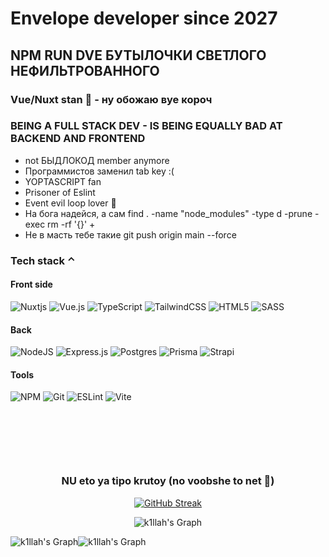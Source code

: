 # Envelope developer since 2027
## NPM RUN DVE БУТЫЛОЧКИ СВЕТЛОГО НЕФИЛЬТРОВАННОГО
### Vue/Nuxt stan 🥰 - ну обожаю вуе короч

### BEING A FULL STACK DEV - IS BEING EQUALLY BAD AT BACKEND AND FRONTEND
- not БЫДЛОКОД member anymore
- Программистов заменил tab key :(
- YOPTASCRIPT fan
- Prisoner of Eslint
- Event evil loop lover 🥺
- На бога надейся, а сам find . -name "node_modules" -type d -prune -exec rm -rf '{}' +
- Не в масть тебе такие git push origin main --force

<div>
 
 ### Tech stack ⌃
 
 <div>
  
  #### Front side
  
 ![Nuxtjs](https://img.shields.io/badge/Nuxt-002E3B?style=for-the-badge&logo=nuxtdotjs&logoColor=#00DC82)
 ![Vue.js](https://img.shields.io/badge/vuejs-002E3B?style=for-the-badge&logo=vuedotjs&logoColor=%234FC08D)
 ![TypeScript](https://img.shields.io/badge/typescript-002E3B.svg?style=for-the-badge&logo=typescript&logoColor=blue)
 ![TailwindCSS](https://img.shields.io/badge/tailwindcss-002E3B?style=for-the-badge&logo=tailwind-css&logoColor=blue)
 ![HTML5](https://img.shields.io/badge/html5-002E3B?style=for-the-badge&logo=html5&logoColor=orange)
 ![SASS](https://img.shields.io/badge/SASS-002E3B?style=for-the-badge&logo=SASS&logoColor=purple)

 #### Back 

 ![NodeJS](https://img.shields.io/badge/node.js-04657b?style=for-the-badge&logo=node.js&logoColor=green)
 ![Express.js](https://img.shields.io/badge/express.js-04657b?style=for-the-badge&logo=express&logoColor=%2361DAFB)
 ![Postgres](https://img.shields.io/badge/postgres-04657b?style=for-the-badge&logo=postgresql&logoColor=white)
 ![Prisma](https://img.shields.io/badge/Prisma-04657b?style=for-the-badge&logo=Prisma&logoColor=white)
 ![Strapi](https://img.shields.io/badge/strapi-04657b?style=for-the-badge&logo=strapi&logoColor=blue)

#### Tools

![NPM](https://img.shields.io/badge/NPM-710000?style=for-the-badge&logo=npm&logoColor=white)
![Git](https://img.shields.io/badge/git-710000?style=for-the-badge&logo=git&logoColor=f64d27)
![ESLint](https://img.shields.io/badge/ESLint-710000?style=for-the-badge&logo=eslint&logoColor=4a31c3)
![Vite](https://img.shields.io/badge/vite-710000?style=for-the-badge&logo=vite&logoColor=yellow)

 </div>
</div>
<br>
<p align="center">
<img src="tayler (1) (1) (1)-min.gif" alt="">
</p>

<br>
<br>
<div align="center">
 
### NU eto ya tipo krutoy (no voobshe to net 👿)

<p align="center">
<a href="https://git.io/streak-stats"><img src="https://github-readme-streak-stats.herokuapp.com?user=k1llah&theme=tokyonight&hide_border=true&card_width=500" alt="GitHub Streak" /></a>

  <br/>
</p>
</div>

<div align="center">
 
![k1llah's Graph](http://github-profile-summary-cards.vercel.app/api/cards/profile-details?username=k1llah&theme=midnight_purple)  

</div>
<div style="display: flex;" align="center">
  <img src="http://github-profile-summary-cards.vercel.app/api/cards/stats?username=k1llah&theme=midnight_purple" alt="k1llah's Graph" />
  <img src="http://github-profile-summary-cards.vercel.app/api/cards/most-commit-language?username=k1llah&theme=midnight_purple" alt="k1llah's Graph" />
</div>
<!--   <img src="c6f93b09460ca403a534d2c3e12076c9.jpg" alt=""> -->
